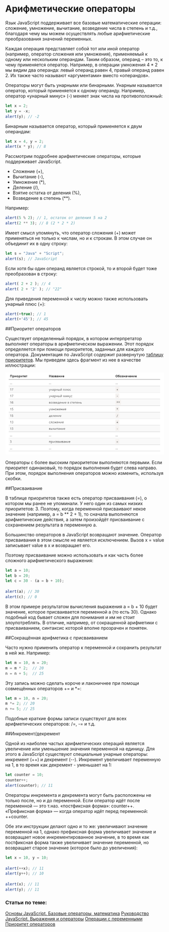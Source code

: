# Арифметические операторы

Язык JavaScript поддерживает все базовые математические операции: сложение, умножение, вычитание, возведение числа в степень и т.д., благодаря чему мы можем осуществлять любые арифметические преобразования значений переменных.

Каждая операция представляет собой тот или иной оператор (например, оператор сложения или умножения), применяемый к одному или нескольким операндам. Таким образом, операнд – это то, к чему применяется оператор. Например, в операции умножения 4 * 2 мы видим два операнда: левый операнд равен 4, правый операнд равен 2. Их также часто называют «аргументами» вместо «операндов».

Операторы могут быть унарными или бинарными.
Унарным называется оператор, который применяется к одному операнду. Например, оператор «унарный минус» (-) меняет знак числа на противоположный:

```javascript
let x = 2;
let y = -x;
alert(y); // -2
```

Бинарным называется оператор, который применяется к двум операндам:

```javascript
let x = 4, y = 2;
alert(x * y); // 8
```

Рассмотрим подробнее арифметические операторы, которые поддерживает JavaScript.

- Сложение (+),
- Вычитание (-),
- Умножение (*),
- Деление (/),
- Взятие остатка от деления (%),
- Возведение в степень (**).

Например:

```javascript
alert(5 % 2); // 1, остаток от деления 5 на 2
alert(2 ** 3); // 8 (2 * 2 * 2)
```

Имеет смысл упомянуть, что оператор сложения (+) может применяться не только к числам, но и к строкам. В этом случае он объединит их в одну строку:

```javascript
let s = "Java" + "Script";
alert(s); // JavaScript
```

Если хотя бы один операнд является строкой, то и второй будет тоже преобразован в строку:

```javascript
alert( 2 + 2 ); // 4
alert( 2 + '2' ); // "22"
```

Для приведения переменной к числу можно также использовать унарный плюс (+):

```javascript
alert(+true); // 1
alert(+'45'); // 45
```

##Приоритет операторов

Существует определенный порядок, в котором интерпретатор выполняет операторы в арифметическом выражении. Этот порядок определяется при помощи приоритетов, заданных для каждого оператора. Документация по JavaScript содержит развернутую [таблицу приоритетов](https://developer.mozilla.org/ru/docs/Web/JavaScript/Reference/Operators/Operator_Precedence). Мы приведем здесь фрагмент из нее в качестве иллюстрации:

![Фрагмент таблицы приоритетов](priority-table.png)

Операторы с более высоким приоритетом выполняются первыми. Если приоритет одинаковый, то порядок выполнения будет слева направо. При этом, порядок выполнения операторов можно изменить, используя скобки.


##Присваивание

В таблице приоритетов также есть оператор присваивания (=), о котором мы ранее не упоминали. У него один из самых низких приоритетов: 3. Поэтому, когда переменной присваивают некое значение (например, a = b ** 2 + 1), то сначала выполняются арифметические действия, а затем произойдёт присваивание с сохранением результата в переменную a.

Большинство операторов в JavaScript возвращают значение. Оператор присваивания в этом смысле не является исключением.
Вызов x = value записывает value в x и возвращает его.

Поэтому присваивание можно использовать и как часть более сложного арифметического выражения:

```javascript
let a = 10;
let b = 20;
let c = 30 - (a = b + 10);

alert(a); // 30
alert(c); // 0
```

В этом примере результатом вычисления выражения a = b + 10 будет значение, которое присваивается переменной a (то есть 30). 
Однако подобный код бывает сложен для понимания и им не стоит злоупотреблять. В отличие, например, от сокращенной арифметики с присваиванием, синтаксис которой вполне прозрачен и понятен.


##Сокращённая арифметика с присваиванием

Часто нужно применить оператор к переменной и сохранить результат в ней же. Например:

```javascript
let m = 10, n = 20;
m = m * 2;  // 20
n = n + 5;  // 25
```

Эту запись можно сделать короче и лаконичнее при помощи совмещённых операторов += и *=:

```javascript
let m = 10, n = 20;
m *= 2; // 20
n += 5; // 25
```

Подобные краткие формы записи существуют для всех арифметических операторов: /=, -= и т.д.


##Инкремент/декремент

Одной из наиболее частых арифметических операций является увеличение или уменьшение значения переменной на единицу.
Для этого в JavaScript существуют специальные унарные операторы: инкремент (++) и декремент (--). Инкремент увеличивает переменную на 1, в то время как декремент - уменьшает на 1:

```javascript
let counter = 10;
counter++; 
alert(counter); // 11
```

Операторы инкремента и декремента могут быть расположены не только после, но и до переменной. Если оператор идёт после переменной — это т.наз. «постфиксная форма»: counter++. «Префиксная форма» — когда оператор идёт перед переменной: ++counter.

Обе эти инструкции делают одно и то же: увеличивают значение переменной на 1, однако префиксная форма увеличивает значение и возвращает новое инкрементированное значение, в то время как постфиксная форма также увеличивает значение переменной, но возвращает старое значение (которое было до увеличения):

```javascript
let x = 10, y = 10;

alert(++x); // 11
alert(y++); // 10

alert(x); // 11
alert(y); // 11
```

### Статьи по теме:

[Основы JavaScript. Базовые операторы, математика](https://learn.javascript.ru/operators)
[Руководство JavaScript. Выражения и операторы](https://developer.mozilla.org/ru/docs/Web/JavaScript/Guide/Expressions_and_Operators)
[Операции с переменными](https://metanit.com/web/javascript/2.3.php)
[Приоритет операторов](https://developer.mozilla.org/ru/docs/Web/JavaScript/Reference/Operators/Operator_Precedence)